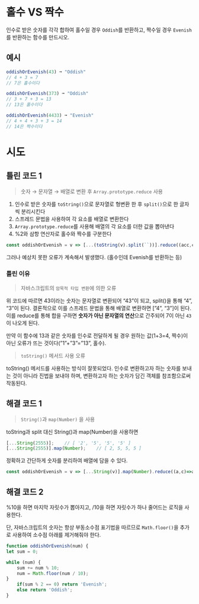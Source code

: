 # 홀수 VS 짝수

인수로 받은 숫자를 각각 합하여 홀수일 경우 `Oddish`를 반환하고, 짝수일 경우 `Evenish`를 반환하는 함수를 만드시오.

## 예시

```jsx
oddishOrEvenish(43) ➞ "Oddish"
// 4 + 3 = 7
// 7은 홀수이다

oddishOrEvenish(373) ➞ "Oddish"
// 3 + 7 + 3 = 13
// 13은 홀수이다

oddishOrEvenish(4433) ➞ "Evenish"
// 4 + 4 + 3 + 3 = 14
// 14은 짝수이다
```

# 시도

## 틀린 코드 1

> 숫자 → 문자열 → 배열로 변환 후 `Array.prototype.reduce` 사용
> 
1. 인수로 받은 숫자를 `toString()`으로 문자열로 형변환 한 후 `split()`으로 한 글자씩 분리시킨다
2. 스프레드 문법을 사용하여 각 요소를 배열로 변환한다
3. `Array.prototype.reduce`를 사용해 배열의 각 요소를 더한 값을 뽑아낸다
4. %2와 삼항 연산자로 홀수와 짝수를 구분한다

```jsx
const oddishOrEvenish = v => [...(toString(v).split(``))].reduce((acc,cur)=>acc+cur) % 2 ? `Oddish` : `Evenish`
```

그러나 예상치 못한 오류가 계속해서 발생했다. (홀수인데 Evenish를 반환하는 등)

### 틀린 이유

> 자바스크립트의 `암묵적 타입 변환`에 의한 오류
> 

위 코드에 따르면 43이라는 숫자는 문자열로 변환되어 “43”이 되고, split()을 통해 “4”, “3”이 된다. 결론적으로 이를 스프레드 문법을 통해 배열로 변환하면 [”4”, “3”]이 된다. 이를 reduce를 통해 합을 구하면 **숫자가 아닌 문자열의 연산**으로 간주되어 7이 아닌 `43`이 나오게 된다.

만약 이 함수에 13과 같은 숫자를 인수로 전달하게 될 경우 원하는 값(1+3=4, 짝수)이 아닌 오류가 뜨는 것이다(”1”+”3”=”13”, 홀수).

> `toString()` 메서드 사용 오류
> 

toString() 메서드를 사용하는 방식이 잘못되었다. 인수로 변환하고자 하는 숫자를 보내는 것이 아니라 진법을 보내야 하며, 변환하고자 하는 숫자가 담긴 객체를 참조함으로써 작동된다.

## 해결 코드 1

> `String()`과 `map(Number)` 을 사용
> 

toString과 split 대신 String()과 map(Number)을 사용하면

```jsx
[...String(2555)];    // [ '2', '5', '5', '5' ]
[...String(2555)].map(Number);    // [ 2, 5, 5, 5 ]
```

정확하고 간단하게 숫자를 분리하여 배열에 담을 수 있다.

```jsx
const oddishOrEvenish = v => [...String(v)].map(Number).reduce((a,c)=>a+c, 0) % 2 ? `Oddish` : `Evenish`
```

## 해결 코드 2

%10을 하면 마지막 자릿수가 뽑아지고, /10을 하면 자릿수가 하나 줄어드는 로직을 사용한다.

단, 자바스크립트의 숫자는 항상 부동소수점 표기법을 따르므로 `Math.floor()`을 추가로 사용하여 소수점 아래를 제거해줘야 한다.

```jsx
function oddishOrEvenish(num) {
let sum = 0;

while (num) {
    sum += num % 10;
    num = Math.floor(num / 10);
}
	if(sum % 2 == 0) return 'Evenish';
	else return 'Oddish';
}
```